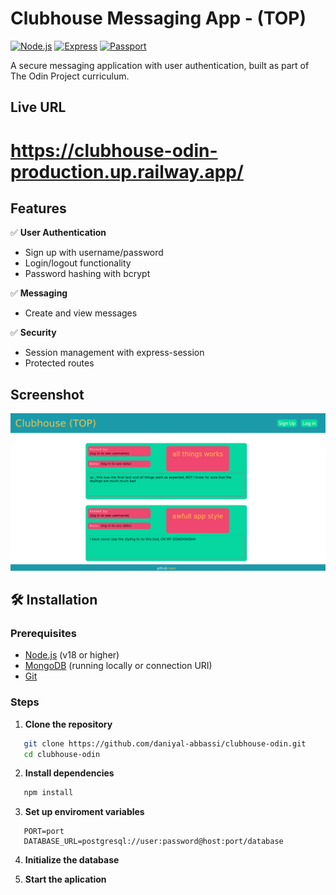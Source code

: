 # Clubhouse Messaging App - (TOP)

[![Node.js](https://img.shields.io/badge/Node.js-18.x-green)](https://nodejs.org/)
[![Express](https://img.shields.io/badge/Express-4.x-lightgrey)](https://expressjs.com/)
[![Passport](https://img.shields.io/badge/Passport.js-0.7-blue)](http://www.passportjs.org/)

A secure messaging application with user authentication, built as part of The Odin Project curriculum.

## Live URL

 # https://clubhouse-odin-production.up.railway.app/


## Features

✅ **User Authentication**  
- Sign up with username/password
- Login/logout functionality
- Password hashing with bcrypt

✅ **Messaging**  
- Create and view messages 

✅ **Security**  
- Session management with express-session  
- Protected routes 

## Screenshot
![App Preview](/public/clubhouse.png)

## 🛠️ Installation

### Prerequisites
- [Node.js](https://nodejs.org/) (v18 or higher)
- [MongoDB](https://www.mongodb.com/) (running locally or connection URI)
- [Git](https://git-scm.com/)

### Steps

1. **Clone the repository**
```bash
   git clone https://github.com/daniyal-abbassi/clubhouse-odin.git
   cd clubhouse-odin
   ```

2. **Install dependencies**
```bash
   npm install
   ```

3. **Set up enviroment variables**
```.env
   PORT=port
   DATABASE_URL=postgresql://user:password@host:port/database
   ```

4. **Initialize the database**

5. **Start the aplication**
